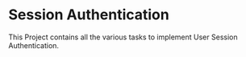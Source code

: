 # Session Authentication

This Project contains all the various tasks to implement User Session Authentication.

